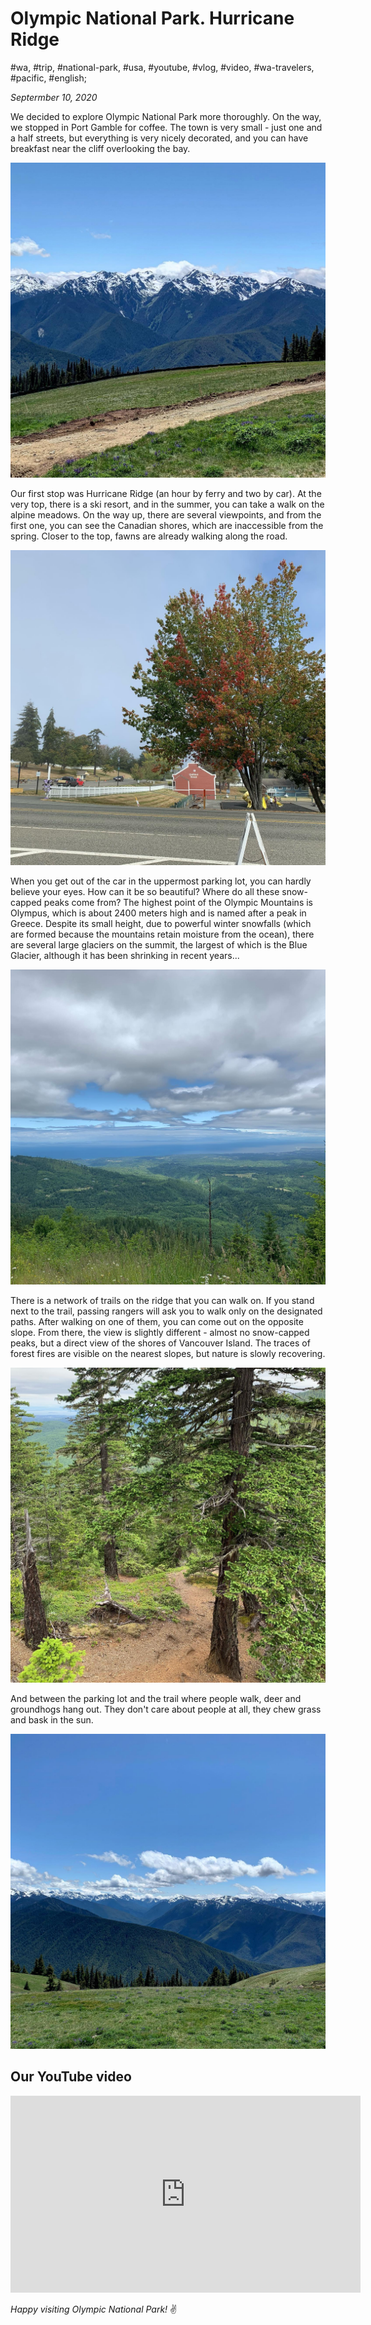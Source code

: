 # Olympic National Park. Hurricane Ridge

#wa, #trip, #national-park, #usa, #youtube, #vlog, #video, #wa-travelers, #pacific, #english;

_Septermber 10, 2020_

We decided to explore Olympic National Park more thoroughly. On the way, we stopped in Port Gamble for coffee. The town is very small - just one and a half streets, but everything is very nicely decorated, and you can have breakfast near the cliff overlooking the bay.

![Olympic National Park. Hurricane Ridge 1](/images/olympic-national-park-hurricane-ridge/1.jpg "Olympic National Park. Hurricane Ridge 1")

Our first stop was Hurricane Ridge (an hour by ferry and two by car). At the very top, there is a ski resort, and in the summer, you can take a walk on the alpine meadows. On the way up, there are several viewpoints, and from the first one, you can see the Canadian shores, which are inaccessible from the spring. Closer to the top, fawns are already walking along the road.

![Olympic National Park. Hurricane Ridge 2](/images/olympic-national-park-hurricane-ridge/2.jpg "Olympic National Park. Hurricane Ridge 2")

When you get out of the car in the uppermost parking lot, you can hardly believe your eyes. How can it be so beautiful? Where do all these snow-capped peaks come from? The highest point of the Olympic Mountains is Olympus, which is about 2400 meters high and is named after a peak in Greece. Despite its small height, due to powerful winter snowfalls (which are formed because the mountains retain moisture from the ocean), there are several large glaciers on the summit, the largest of which is the Blue Glacier, although it has been shrinking in recent years...

![Olympic National Park. Hurricane Ridge 3](/images/olympic-national-park-hurricane-ridge/3.jpg "Olympic National Park. Hurricane Ridge 3")

There is a network of trails on the ridge that you can walk on. If you stand next to the trail, passing rangers will ask you to walk only on the designated paths. After walking on one of them, you can come out on the opposite slope. From there, the view is slightly different - almost no snow-capped peaks, but a direct view of the shores of Vancouver Island. The traces of forest fires are visible on the nearest slopes, but nature is slowly recovering.

![Olympic National Park. Hurricane Ridge 4](/images/olympic-national-park-hurricane-ridge/4.jpg "Olympic National Park. Hurricane Ridge 4")

And between the parking lot and the trail where people walk, deer and groundhogs hang out. They don't care about people at all, they chew grass and bask in the sun.

![Olympic National Park. Hurricane Ridge 5](/images/olympic-national-park-hurricane-ridge/5.jpg "Olympic National Park. Hurricane Ridge 5")

## Our YouTube video

<iframe width="560" height="315" src="https://www.youtube.com/embed/y5DJopahuwU" title="YouTube video player" frameborder="0" allow="accelerometer; autoplay; clipboard-write; encrypted-media; gyroscope; picture-in-picture; web-share" allowfullscreen></iframe>

_Happy visiting Olympic National Park!_ :v:
